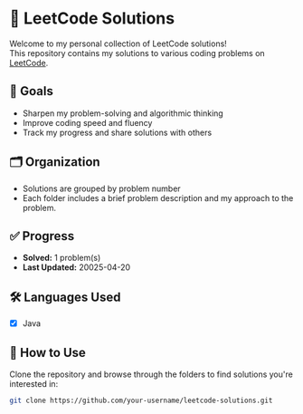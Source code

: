 # 🧠 LeetCode Solutions

Welcome to my personal collection of LeetCode solutions!  
This repository contains my solutions to various coding problems on [LeetCode](https://leetcode.com/).

## 📌 Goals

- Sharpen my problem-solving and algorithmic thinking  
- Improve coding speed and fluency  
- Track my progress and share solutions with others

## 🗂️ Organization

- Solutions are grouped by problem number  
- Each folder includes a brief problem description and my approach to the problem.

## ✅ Progress

- **Solved:** 1 problem(s)  
- **Last Updated:** 20025-04-20

## 🛠️ Languages Used

- [x] Java  

## 🚀 How to Use

Clone the repository and browse through the folders to find solutions you're interested in:

```bash
git clone https://github.com/your-username/leetcode-solutions.git

